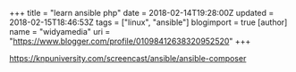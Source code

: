 +++
title = "learn ansible php"
date = 2018-02-14T19:28:00Z
updated = 2018-02-15T18:46:53Z
tags = ["linux", "ansible"]
blogimport = true 
[author]
	name = "widyamedia"
	uri = "https://www.blogger.com/profile/01098412638320952520"
+++

https://knpuniversity.com/screencast/ansible/ansible-composer
